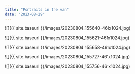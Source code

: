 ```yaml
---
title: "Portraits in the van"
date: "2023-08-29"
---
```


![]({{ site.baseurl }}/images/20230804_155640-461x1024.jpg)

![]({{ site.baseurl }}/images/20230804_155621-461x1024.jpg)

![]({{ site.baseurl }}/images/20230804_155658-461x1024.jpg)

![]({{ site.baseurl }}/images/20230804_155727-461x1024.jpg)

![]({{ site.baseurl }}/images/20230804_155756-461x1024.jpg)

